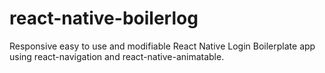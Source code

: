 # react-native-boilerlog

Responsive easy to use and modifiable React Native Login Boilerplate app using react-navigation and react-native-animatable.
